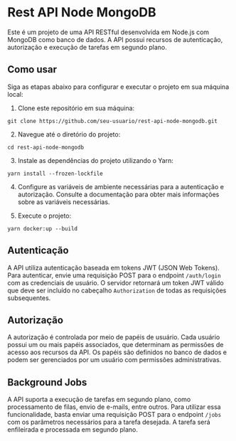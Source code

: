 # Rest API Node MongoDB

Este é um projeto de uma API RESTful desenvolvida em Node.js com MongoDB como banco de dados. A API possui recursos de autenticação, autorização e execução de tarefas em segundo plano.

## Como usar

Siga as etapas abaixo para configurar e executar o projeto em sua máquina local:

1. Clone este repositório em sua máquina:
  ```
  git clone https://github.com/seu-usuario/rest-api-node-mongodb.git
  ```

2. Navegue até o diretório do projeto:
  ```
  cd rest-api-node-mongodb
  ```

3. Instale as dependências do projeto utilizando o Yarn:
  ```
  yarn install --frozen-lockfile
  ```

4. Configure as variáveis de ambiente necessárias para a autenticação e autorização. Consulte a documentação para obter mais informações sobre as variáveis necessárias.

5. Execute o projeto:
  ```
  yarn docker:up --build
  ```

## Autenticação

A API utiliza autenticação baseada em tokens JWT (JSON Web Tokens). Para autenticar, envie uma requisição POST para o endpoint `/auth/login` com as credenciais de usuário. O servidor retornará um token JWT válido que deve ser incluído no cabeçalho `Authorization` de todas as requisições subsequentes.

## Autorização

A autorização é controlada por meio de papéis de usuário. Cada usuário possui um ou mais papéis associados, que determinam as permissões de acesso aos recursos da API. Os papéis são definidos no banco de dados e podem ser gerenciados por um usuário com permissões administrativas.

## Background Jobs

A API suporta a execução de tarefas em segundo plano, como processamento de filas, envio de e-mails, entre outros. Para utilizar essa funcionalidade, basta enviar uma requisição POST para o endpoint `/jobs` com os parâmetros necessários para a tarefa desejada. A tarefa será enfileirada e processada em segundo plano.
